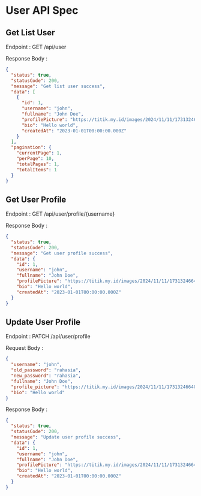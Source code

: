 # User API Spec

## Get List User

Endpoint : GET /api/user

Response Body :

```json
{
  "status": true,
  "statusCode": 200,
  "message": "Get list user success",
  "data": [
    {
      "id": 1,
      "username": "john",
      "fullname": "John Doe",
      "profilePicture": "https://titik.my.id/images/2024/11/11/1731324664026.jpg",
      "bio": "Hello world",
      "createdAt": "2023-01-01T00:00:00.000Z"
    }
  ],
  "pagination": {
    "currentPage": 1,
    "perPage": 10,
    "totalPages": 1,
    "totalItems": 1
  }
}
```

## Get User Profile

Endpoint : GET /api/user/profile/{username}

Response Body :

```json
{
  "status": true,
  "statusCode": 200,
  "message": "Get user profile success",
  "data": {
    "id": 1,
    "username": "john",
    "fullname": "John Doe",
    "profilePicture": "https://titik.my.id/images/2024/11/11/1731324664026.jpg",
    "bio": "Hello world",
    "createdAt": "2023-01-01T00:00:00.000Z"
  }
}
```

## Update User Profile

Endpoint : PATCH /api/user/profile

Request Body :

```json
{
  "username": "john",
  "old_password": "rahasia",
  "new_password": "rahasia",
  "fullname": "John Doe",
  "profile_picture": "https://titik.my.id/images/2024/11/11/1731324664026.jpg",
  "bio": "Hello world"
}
```

Response Body :

```json
{
  "status": true,
  "statusCode": 200,
  "message": "Update user profile success",
  "data": {
    "id": 1,
    "username": "john",
    "fullname": "John Doe",
    "profilePicture": "https://titik.my.id/images/2024/11/11/1731324664026.jpg",
    "bio": "Hello world",
    "createdAt": "2023-01-01T00:00:00.000Z"
  }
}
```

